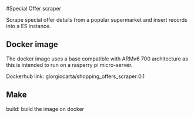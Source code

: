 #Special Offer scraper

Scrape special offer details from a popular supermarket
and insert records into a ES instance. 

## Docker image

The docker image uses a base compatible with ARMv6 700 
architecture as this is intended to run on a rasperry pi micro-server.

Dockerhub link: giorgiocarta/shopping_offers_scraper:0.1



## Make
build: build the image on docker

